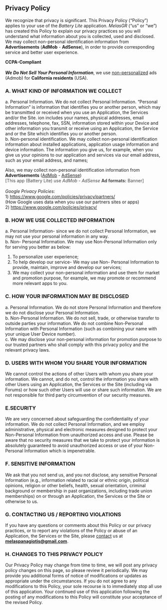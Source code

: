 ## Privacy Policy

We recognize that privacy is significant. This Privacy Policy (“Policy”) applies to your use of the _Battery Lite_ application.
_MelasGR_ (“us” or “we”) has created this Policy to explain our privacy practices so you will understand what information about you is collected, used and disclosed. We may collect non-personal identification information from **Advertisements** (**AdMob** - **AdSense**), in order to provide  corresponding service and better user experience.


  <strong>CCPA-Compliant</strong><br><br>
        **_We Do Not Sell Your Personal Information_**, we use <u>non-personalized</u> ads (Admob) for <strong>California residents</strong> (USA).
          <br>

### A. WHAT KIND OF INFORMATION WE COLLECT

a. Personal Information. We do not collect Personal Information. “Personal Information” is information that identifies you or another person, which may be transmitted or received when you use an Application, the Services and/or the Site. ion includes your names, physical addresses, email addresses, telephone, fax, SSN, information stored within your Device and other information you transmit or receive using an Application, the Service and or the Site which identifies you or another person.<br>
b. Non-personal identification. We may collect non-personal identification information about installed applications, application usage information and device information.
The information you give us, for example, when you give us your opinions to our application and services via our email address, such as your email address, and names;

Also, we may collect non-personal identification information from <strong>Advertisements</strong> (<a href="https://www.admob.com">AdMob</a> - <a href="https://www.adsense.com">AdSense</a>)<br><font color='#444444'>[This app (Battery Lite) use  <i>AdMob - AdSense</i> <strong>Ad formats:</strong> Banner]</font><br><br><i>Google Privacy Policies</i>:<br>1) <a href="https://www.google.com/policies/privacy/partners/">https://www.google.com/policies/privacy/partners/</a><br>(How Google uses data when you use our partners sites or apps)<br>2) <a href="https://www.google.com/policies/privacy/">https://www.google.com/policies/privacy/</a>

### B. HOW WE USE COLLECTED INFORMATION

a. Personal Information- since we do not collect Personal Information, we may not use your personal information in any way.<br>
b. Non- Personal Information. We may use Non-Personal Information only for serving you better as below:<br>
1. To personalize user experience;<br>
2. To help develop our service- We may use Non- Personal Information to provide, maintain, improve and develop our services;<br>
3. We may collect your non-personal information and use them for market and promotion purpose, for example, we may promote or recommend more relevant apps to you.

### C. HOW YOUR INFORMATION MAY BE DISCLOSED

a. Personal Information. We do not store Personal Information and therefore we do not disclose your Personal Information.<br>
b. Non-Personal Information. We do not sell, trade, or otherwise transfer to outside parties your information. We do not combine Non-Personal Information with Personal Information (such as combining your name with your unique User Device number).<br>
c. We may disclose your non-personal information for promotion purpose to our trusted partners who shall comply with this privacy policy and the relevant privacy laws.

### D. USERS WITH WHOM YOU SHARE YOUR INFORMATION

We cannot control the actions of other Users with whom you share your information. We cannot, and do not, control the information you share with other Users using an Application, the Services or the Site (including via Forums) or how such other Users will use or share such information. We are not responsible for third party circumvention of our security measures.

### E.SECURITY

We are very concerned about safeguarding the confidentiality of your information. We do not collect Personal Information, and we employ administrative, physical and electronic measures designed to protect your Non-Personal Information from unauthorized access and use. Please be aware that no security measures that we take to protect your information is absolutely guaranteed to avoid unauthorized access or use of your Non-Personal Information which is impenetrable.

### F. SENSITIVE INFORMATION

We ask that you not send us, and you not disclose, any sensitive Personal Information (e.g., information related to racial or ethnic origin, political opinions, religion or other beliefs, health, sexual orientation, criminal background or membership in past organizations, including trade union memberships) on or through an Application, the Services or the Site or otherwise to us.

### G. CONTACTING US / REPORTING VIOLATIONS

If you have any questions or comments about this Policy or our privacy practices, or to report any violations of the Policy or abuse of an Application, the Services or the Site, please <a href="mailto:melaspanagiotis@gmail.com">contact</a> us at **melaspanagiotis@gmail.com**.

### H. CHANGES TO THIS PRIVACY POLICY

Our Privacy Policy may change from time to time, we will post any privacy policy changes on this page, so please review it periodically. We may provide you additional forms of notice of modifications or updates as appropriate under the circumstances.
If you do not agree to any modifications to this Policy, your sole recourse is to immediately stop all use of this application. Your continued use of this application following the posting of any modifications to this Policy will constitute your acceptance of the revised Policy.
